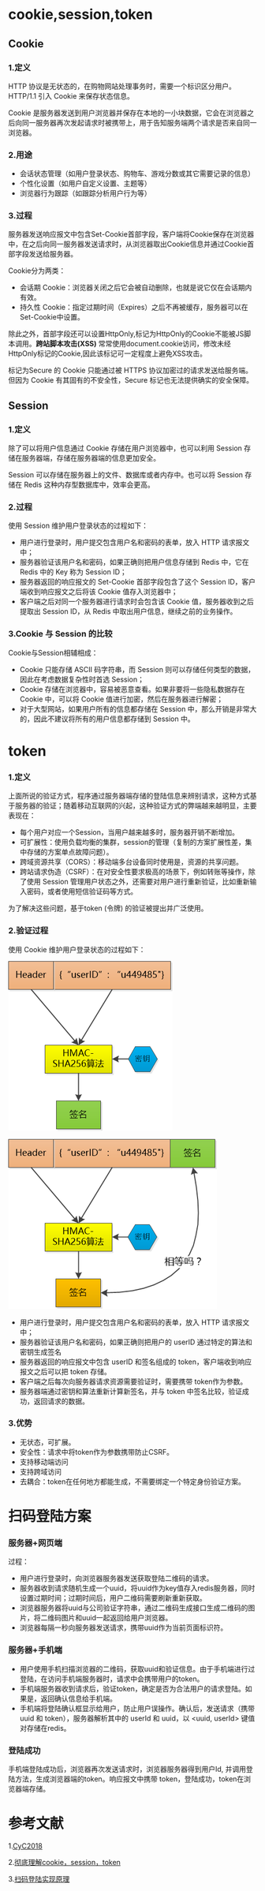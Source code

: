 # cookie,session,token

## Cookie

### 1.定义

HTTP 协议是无状态的，在购物网站处理事务时，需要一个标识区分用户。HTTP/1.1 引入 Cookie 来保存状态信息。

Cookie 是服务器发送到用户浏览器并保存在本地的一小块数据，它会在浏览器之后向同一服务器再次发起请求时被携带上，用于告知服务端两个请求是否来自同一浏览器。

### 2.用途

- 会话状态管理（如用户登录状态、购物车、游戏分数或其它需要记录的信息）
- 个性化设置（如用户自定义设置、主题等）
- 浏览器行为跟踪（如跟踪分析用户行为等）

### 3.过程

服务器发送响应报文中包含Set-Cookie首部字段，客户端将Cookie保存在浏览器中，在之后向同一服务器发送请求时，从浏览器取出Cookie信息并通过Cookie首部字段发送给服务器。

Cookie分为两类：

- 会话期 Cookie：浏览器关闭之后它会被自动删除，也就是说它仅在会话期内有效。
- 持久性 Cookie：指定过期时间（Expires）之后不再被缓存，服务器可以在Set-Cookie中设置。

除此之外，首部字段还可以设置HttpOnly,标记为HttpOnly的Cookie不能被JS脚本调用。**跨站脚本攻击(XSS)** 常常使用document.cookie访问，修改未经HttpOnly标记的Cookie,因此该标记可一定程度上避免XSS攻击。

标记为Secure 的 Cookie 只能通过被 HTTPS 协议加密过的请求发送给服务端。但因为 Cookie 有其固有的不安全性，Secure 标记也无法提供确实的安全保障。

## Session

### 1.定义

除了可以将用户信息通过 Cookie 存储在用户浏览器中，也可以利用 Session 存储在服务器端，存储在服务器端的信息更加安全。

Session 可以存储在服务器上的文件、数据库或者内存中。也可以将 Session 存储在 Redis 这种内存型数据库中，效率会更高。

### 2.过程

使用 Session 维护用户登录状态的过程如下：

- 用户进行登录时，用户提交包含用户名和密码的表单，放入 HTTP 请求报文中；
- 服务器验证该用户名和密码，如果正确则把用户信息存储到 Redis 中，它在 Redis 中的 Key 称为 Session ID；
- 服务器返回的响应报文的 Set-Cookie 首部字段包含了这个 Session ID，客户端收到响应报文之后将该 Cookie 值存入浏览器中；
- 客户端之后对同一个服务器进行请求时会包含该 Cookie 值，服务器收到之后提取出 Session ID，从 Redis 中取出用户信息，继续之前的业务操作。

### 3.Cookie 与 Session 的比较

Cookie与Session相辅相成：

- Cookie 只能存储 ASCII 码字符串，而 Session 则可以存储任何类型的数据，因此在考虑数据复杂性时首选 Session；
- Cookie 存储在浏览器中，容易被恶意查看。如果非要将一些隐私数据存在 Cookie 中，可以将 Cookie 值进行加密，然后在服务器进行解密；
- 对于大型网站，如果用户所有的信息都存储在 Session 中，那么开销是非常大的，因此不建议将所有的用户信息都存储到 Session 中。

# token

### 1.定义

上面所说的验证方式，程序通过服务器端存储的登陆信息来辨别请求，这种方式基于服务器的验证；随着移动互联网的兴起，这种验证方式的弊端越来越明显，主要表现在：

- 每个用户对应一个Session，当用户越来越多时，服务器开销不断增加。
- 可扩展性：使用负载均衡的集群，session的管理（复制的方案扩展性差，集中存储的方案单点故障问题）。
- 跨域资源共享（CORS）：移动端多台设备同时使用是，资源的共享问题。
- 跨站请求伪造（CSRF）：在对安全性要求极高的场景下，例如转账等操作，除了使用 Session 管理用户状态之外，还需要对用户进行重新验证，比如重新输入密码，或者使用短信验证码等方式。

为了解决这些问题，基于token (令牌) 的验证被提出并广泛使用。

### 2.验证过程

使用 Cookie 维护用户登录状态的过程如下：

![pic](https://github.com/solo941/notes/blob/master/计算机网络/pics/1350514-20180504123206667-444188772.png)

![pic](https://github.com/solo941/notes/blob/master/计算机网络/pics/1350514-20180504123326596-1492094512.png)

- 用户进行登录时，用户提交包含用户名和密码的表单，放入 HTTP 请求报文中；
- 服务器验证该用户名和密码，如果正确则把用户的 userID 通过特定的算法和密钥生成签名
- 服务器返回的响应报文中包含 userID 和签名组成的 token，客户端收到响应报文之后可以把 token 存储。
- 客户端之后每次向服务器请求资源需要验证时，需要携带 token作为参数。
- 服务器端通过密钥和算法重新计算新签名，并与 token 中签名比较，验证成功，返回请求的数据。

### 3.优势

- 无状态，可扩展。
- 安全性：请求中将token作为参数携带防止CSRF。
- 支持移动端访问
- 支持跨域访问
- 去耦合：token在任何地方都能生成，不需要绑定一个特定身份验证方案。



# 扫码登陆方案

### 服务器+网页端

过程：

- 用户进行登录时，向浏览器服务器发送获取登陆二维码的请求。
- 服务器收到请求随机生成一个uuid，将uuid作为key值存入redis服务器，同时设置过期时间；过期时间后，用户二维码需要刷新重新获取。
- 浏览器服务器将uuid与公司验证字符串，通过二维码生成接口生成二维码的图片，将二维码图片和uuid一起返回给用户浏览器。
- 浏览器每隔一秒向服务器发送请求，携带uuid作为当前页面标识符。

### 服务器+手机端

- 用户使用手机扫描浏览器的二维码，获取uuid和验证信息。由于手机端进行过登陆，在访问手机端服务器时，请求中会携带用户的token。
- 手机端服务器收到请求后，验证token，确定是否为合法用户的请求登陆。如果是，返回确认信息给手机端。
- 手机端将登陆确认框显示给用户，防止用户误操作。确认后，发送请求（携带 uuid 和 token），服务器解析其中的 userId 和 uuid，以 <uuid, userId> 键值对存储在redis。

### 登陆成功

手机端登陆成功后，浏览器再次发送请求时，浏览器服务器得到用户Id, 并调用登陆方法，生成浏览器端的token。响应报文中携带 token，登陆成功，token在浏览器端存储。



# 参考文献

1.[CyC2018](https://github.com/CyC2018/CS-Notes/blob/master/notes/HTTP.md)

2.[彻底理解cookie，session，token](https://www.cnblogs.com/moyand/p/9047978.html)

3.[扫码登陆实现原理](https://www.cnblogs.com/liyasong/p/saoma.html)

